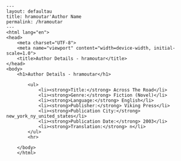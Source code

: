 
    ---
    layout: defaultau
    title: hramoutar'Author Name 
    permalink: /hramoutar
    ---
    <html lang="en">
    <head>
        <meta charset="UTF-8">
        <meta name="viewport" content="width=device-width, initial-scale=1.0">
        <title>Author Details - hramoutar</title>
    </head>
    <body>
        <h1>Author Details - hramoutar</h1>
        
            <ul>
                <li><strong>Title:</strong> Across The Road</li>
                <li><strong>Genre:</strong> Fiction (Novel)</li>
                <li><strong>Language:</strong> English</li>
                <li><strong>Publisher:</strong> Viking Press</li>
                <li><strong>Publication City:</strong> new_york_ny_united_states</li>
                <li><strong>Publication Date:</strong> 2003</li>
                <li><strong>Translation:</strong> n</li>
            </ul>
            <hr>
            
        </body>
        </html>
        